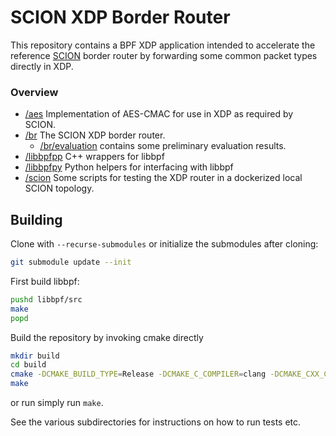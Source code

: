 SCION XDP Border Router
=======================

This repository contains a BPF XDP application intended to accelerate the reference
[SCION](https://github.com/scionproto/scion) border router by forwarding some common packet types
directly in XDP.

### Overview
- [/aes](/aes) Implementation of AES-CMAC for use in XDP as required by SCION.
- [/br](/br) The SCION XDP border router.
  - [/br/evaluation](/br/evaluation) contains some preliminary evaluation results.
- [/libbpfpp](/libbpfpp) C++ wrappers for libbpf
- [/libbpfpy](/libbpfpy) Python helpers for interfacing with libbpf
- [/scion](/scion) Some scripts for testing the XDP router in a dockerized local SCION topology.

Building
--------
Clone with `--recurse-submodules` or initialize the submodules after cloning:
```bash
git submodule update --init
```

First build libbpf:
```bash
pushd libbpf/src
make
popd
```

Build the repository by invoking cmake directly
```bash
mkdir build
cd build
cmake -DCMAKE_BUILD_TYPE=Release -DCMAKE_C_COMPILER=clang -DCMAKE_CXX_COMPILER=clang++ ..
make
```
or run simply run `make`.

See the various subdirectories for instructions on how to run tests etc.
